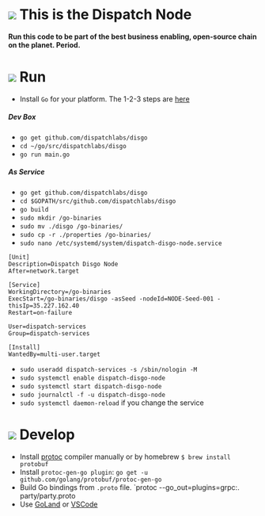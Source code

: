 # ![](https://storage.googleapis.com/material-icons/external-assets/v4/icons/svg/ic_info_outline_black_24px.svg) This is the Dispatch Node
__Run this code to be part of the best business enabling, open-source chain on the planet. Period.__

# ![](https://storage.googleapis.com/material-icons/external-assets/v4/icons/svg/ic_directions_run_black_24px.svg) Run

- Install `Go` for your platform. The 1-2-3 steps are [here](https://github.com/dispatchlabs/samples/tree/master/golang-setup)

##### Dev Box
- `go get github.com/dispatchlabs/disgo`
- `cd ~/go/src/dispatchlabs/disgo`
- `go run main.go`

##### As Service
- `go get github.com/dispatchlabs/disgo`
- `cd $GOPATH/src/github.com/dispatchlabs/disgo`
- `go build`
- `sudo mkdir /go-binaries`
- `sudo mv ./disgo /go-binaries/`
- `sudo cp -r ./properties /go-binaries/`
- `sudo nano /etc/systemd/system/dispatch-disgo-node.service`
```shell
[Unit]
Description=Dispatch Disgo Node
After=network.target

[Service]
WorkingDirectory=/go-binaries
ExecStart=/go-binaries/disgo -asSeed -nodeId=NODE-Seed-001 -thisIp=35.227.162.40
Restart=on-failure

User=dispatch-services
Group=dispatch-services

[Install]
WantedBy=multi-user.target
```
- `sudo useradd dispatch-services -s /sbin/nologin -M`
- `sudo systemctl enable dispatch-disgo-node`
- `sudo systemctl start dispatch-disgo-node`
- `sudo journalctl -f -u dispatch-disgo-node`
- `sudo systemctl daemon-reload` if you change the service



# ![](https://storage.googleapis.com/material-icons/external-assets/v4/icons/svg/ic_code_black_24px.svg) Develop
- Install [protoc](https://github.com/google/protobuf/releases) compiler manually or by homebrew `$ brew install protobuf`
- Install `protoc-gen-go plugin`: `go get -u github.com/golang/protobuf/protoc-gen-go`
- Build Go bindings from `.proto` file. `protoc --go_out=plugins=grpc:. party/party.proto
- Use [GoLand](https://github.com/dispatchlabs/samples/tree/master/docker-debug-go-goland) or [VSCode](https://github.com/dispatchlabs/samples/tree/master/docker-debug-go-vscode)